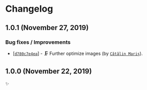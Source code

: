 <!-- markdownlint-disable line-length -->

Changelog
=========

1.0.1 (November 27, 2019)
-------------------------

### Bug fixes / Improvements

* [[`d780c7e4ea`](https://github.com/alrra/browser-logos/commit/d780c7e4ea78afab4e5558382e2f951b5b113fbc)] - 🗜️ Further optimize images (by [`Cătălin Mariș`](https://github.com/alrra)).

1.0.0 (November 22, 2019)
-------------------------

✨
